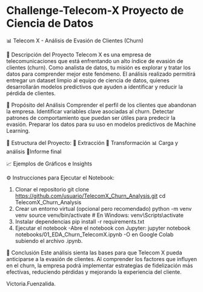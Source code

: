 # Challenge-Telecom-X  Proyecto de Ciencia de Datos
📊 Telecom X - Análisis de Evasión de Clientes (Churn)

🧾 Descripción del Proyecto
Telecom X es una empresa de telecomunicaciones que está enfrentando un alto índice de evasión de clientes (churn). Como analista de datos, tu misión es explorar y tratar los datos para comprender mejor este fenómeno. El análisis realizado permitirá entregar un dataset limpio al equipo de ciencia de datos, quienes desarrollarán modelos predictivos que ayuden a identificar y reducir la pérdida de clientes.

🎯 Propósito del Análisis
Comprender el perfil de los clientes que abandonan la empresa.
Identificar variables clave asociadas al churn.
Detectar patrones de comportamiento que puedan ser útiles para predecir la evasión.
Preparar los datos para su uso en modelos predictivos de Machine Learning.

📂 Estructura del Proyecto:
📌 Extracción
🔧 Transformación
📊 Carga y análisis
📄Informe final

📈 Ejemplos de Gráficos e Insights

⚙️ Instrucciones para Ejecutar el Notebook:
1. Clonar el repositorio
   git clone https://github.com/usuario/TelecomX_Churn_Analysis.git
cd TelecomX_Churn_Analysis
2. Crear un entorno virtual (opcional pero recomendado)
   python -m venv venv
source venv/bin/activate   # En Windows: venv\Scripts\activate
3. Instalar dependencias
   pip install -r requirements.txt
4. Ejecutar el notebook
-Abre el notebook con Jupyter:
jupyter notebook notebooks/01_EDA_Churn_TelecomX.ipynb
-O en Google Colab subiendo el archivo .ipynb.

🧠 Conclusión
Este análisis sienta las bases para que Telecom X pueda anticiparse a la evasión de clientes. Al comprender los factores que influyen en el churn, la empresa podrá implementar estrategias de fidelización más efectivas, reduciendo pérdidas y mejorando la experiencia del cliente.


Victoria.Fuenzalida.

